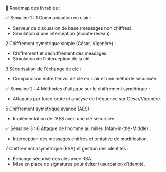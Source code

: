 📅 Roadmap des livrables :

✅ Semaine 1 :
1 Communication en clair :
- Serveur de discussion de base (messages non chiffrés).
- Simulation d'une interception (écoute réseau).

2 Chiffrement symétrique simple (César, Vigenère) :
- Chiffrement et déchiffrement des messages.
- Simulation de l’interception de la clé.

3 Sécurisation de l'échange de clé :
- Comparaison entre l'envoi de clé en clair et une méthode sécurisée.

✅ Semaine 2 :
4 Méthodes d'attaque sur le chiffrement symétrique :
- Attaques par force brute et analyse de fréquence sur César/Vigenère.

5 Chiffrement symétrique avancé (AES) :
- Implémentation de l’AES avec une clé sécurisée.

✅ Semaine 3 :
6 Attaque de l’homme au milieu (Man-in-the-Middle) :
- Interception des messages chiffrés et tentative de modification.

7 Chiffrement asymétrique (RSA) et gestion des identités :
- Échange sécurisé des clés avec RSA.
- Mise en place de signatures pour éviter l’usurpation d’identité.